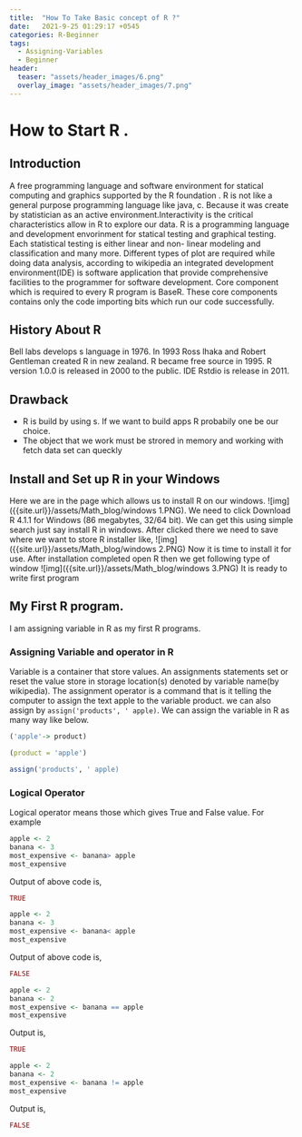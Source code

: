 ```yaml
---
title:  "How To Take Basic concept of R ?"
date:   2021-9-25 01:29:17 +0545
categories: R-Beginner
tags:
  - Assigning-Variables
  - Beginner
header:
  teaser: "assets/header_images/6.png"
  overlay_image: "assets/header_images/7.png"
---
```

# How to Start R .

## Introduction
A free programming language and software environment for statical computing and graphics supported by the R foundation . R is not like a general purpose programming language like java, c. Because it was create by statistician as an active environment.Interactivity is the critical characteristics allow in R to explore our data. R is a programming language and development envorinment for statical testing and graphical testing. Each statistical testing is either linear and non- linear modeling and classification and many more. Different types of plot are required while doing data analysis, according to wikipedia an integrated development environment(IDE) is software application that provide comprehensive facilities to the programmer for software development. Core component which is required to every R program is BaseR. These core components contains only the code importing bits which run our code successfully. 


## History About R 
Bell labs develops s language in 1976. In 1993 Ross lhaka and Robert Gentleman created R in new zealand. R became free source in 1995. R version 1.0.0 is released in 2000 to the public. IDE Rstdio is release in 2011.
## Drawback

  * R is build by using s. If we want to build apps R probabily one be our choice.
  * The object that we work must be strored in memory and working with fetch data set can queckly
## Install and Set up R in your Windows
Here we are in the page which allows us to install R on our windows.
![img]({{site.url}}/assets/Math_blog/windows 1.PNG).
We need to click Download R 4.1.1 for Windows (86 megabytes, 32/64 bit). We can get this using simple search just say install R in windows. After clicked there we need to save where we want to store R installer like,
![img]({{site.url}}/assets/Math_blog/windows 2.PNG)
Now it is time to install it for use. After installation completed open R then we get following type of window
![img]({{site.url}}/assets/Math_blog/windows 3.PNG)
It is ready to write first program
## My First R program.
 I am assigning variable in R as my first R programs.
### Assigning Variable and operator in R
 Variable is a container that store values. An assignments statements set or reset the value store in storage location(s) denoted by variable name(by wikipedia). The assignment operator is a command that is it telling the computer to assign the text apple to the variable product. we can also assign by `assign('products', ' apple)`. We can assign the variable in R as many way like below.

```R
('apple'-> product)

```
```R
(product = 'apple')

```
```R
assign('products', ' apple)
```
### Logical Operator 
Logical operator means those which gives True and False value. For example
```R
apple <- 2
banana <- 3
most_expensive <- banana> apple
most_expensive
```
Output of above code is,
```R
TRUE
```
```R
apple <- 2
banana <- 3
most_expensive <- banana< apple
most_expensive
```
Output of above code is,
```R
FALSE
```
```R
apple <- 2
banana <- 2
most_expensive <- banana == apple
most_expensive
```
Output is,
```R
TRUE
```
```R
apple <- 2
banana <- 2
most_expensive <- banana != apple
most_expensive
```
Output is,
```R
FALSE
```
